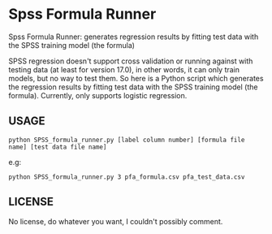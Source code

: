 Spss Formula Runner
===================

Spss Formula Runner:  generates regression results by fitting test data with the SPSS training model (the formula)


SPSS regression doesn't support cross validation or running against with testing data (at least for version 17.0), in other words, it can only train models, but no way to test them. 
So here is a Python script which generates the regression results by fitting test data with the SPSS training model (the formula). Currently, only supports logistic regression.

USAGE
-------

```
python SPSS_formula_runner.py [label column number] [formula file name] [test data file name]
```
e.g: 
```
python SPSS_formula_runner.py 3 pfa_formula.csv pfa_test_data.csv
```



LICENSE
--------
No license, do whatever you want, I couldn't possibly comment.  

